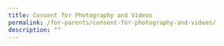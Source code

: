 ```yaml
---
title: Consent for Photography and Videos
permalink: /for-parents/consent-for-photography-and-videos/
description: ""
---
```


